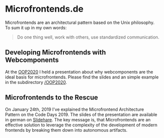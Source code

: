 # Microfrontends.de

Microfrontends are an architectural pattern based on the Unix philosophy. To sum it up in my own words:

> Do one thing well, work with others, use standardized communication.

## Developing Microfrontends with Webcomponents

At the [OOP2020](https://www.oop-konferenz.de/oop2020.html) I held a presentation about why webcomponents are the ideal basis for microfrontends. Please find the slides and an simple example in the subdirectory [/OOP2020](/oop2020).

## Microfrontends to the Rescue

On January 24th, 2019 I've explained the Microfrontend Architecture Pattern on the Code Days 2019. The slides of the presentation are available in german on [Slidehare](https://www.slideshare.net/MarkLubkowitz/microfrontends-zur-rettung-frontends-auf-anwendungsebene-modularisieren). The key message is, that Microfrontends are an effective solution to leverage the complexity of the development of modern frontends by breaking them down into autonomous artifacts.
